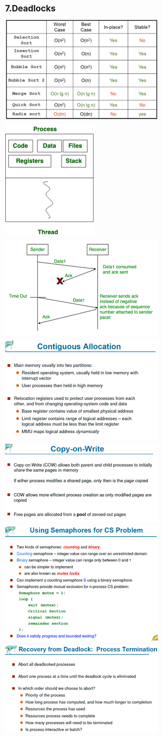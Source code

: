 # 7.Deadlocks

![](../.gitbook/assets/image%20%28145%29.png)

![](../.gitbook/assets/image%20%28143%29.png)

![](../.gitbook/assets/image%20%28155%29.png)

![](../.gitbook/assets/image%20%2842%29.png)

![](../.gitbook/assets/image%20%28136%29.png)

![](../.gitbook/assets/image%20%28171%29.png)

![](../.gitbook/assets/image%20%281%29.png)


